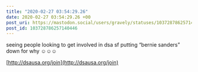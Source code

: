 ```yaml
---
title: "2020-02-27 03:54:29.26"
date: 2020-02-27 03:54:29.26 +00
post_uri: https://mastodon.social/users/gravely/statuses/103728786257140446
post_id: 103728786257140446
---
```

seeing people looking to get involved in dsa sf putting “bernie sanders” down for why ☺️☺️☺️

[http://dsausa.org/join](http://dsausa.org/join)


